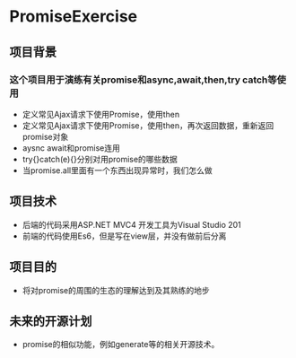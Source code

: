 # PromiseExercise
## 项目背景
### 这个项目用于演练有关promise和async,await,then,try catch等使用
* 定义常见Ajax请求下使用Promise，使用then
* 定义常见Ajax请求下使用Promise，使用then，再次返回数据，重新返回promise对象
* aysnc await和promise连用
* try{}catch(e){}分别对用promise的哪些数据
* 当promise.all里面有一个东西出现异常时，我们怎么做

## 项目技术
* 后端的代码采用ASP.NET MVC4 开发工具为Visual Studio 201
* 前端的代码使用Es6，但是写在view层，并没有做前后分离

## 项目目的
* 将对promise的周围的生态的理解达到及其熟练的地步

## 未来的开源计划
* promise的相似功能，例如generate等的相关开源技术。
